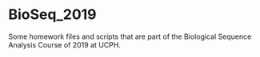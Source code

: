 # BioSeq_2019
Some homework files and scripts that are part of the Biological Sequence Analysis Course of 2019 at UCPH.
